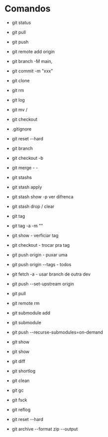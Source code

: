 # Comandos

- git status
- git pull
- git push
- git remote add origin <branch>
- git branch -M main,
- git commit <file> -m "xxx"
- git clone <url> 
- git rm 
- git log
- git mv <item> <folder>/<item>
- git checkout <folder>
- .gitignore
- git reset --hard

- git branch <name>
- git checkout -b <name>
- git merge - <name><name> -
- git stashs 
- git stash apply <num>
- git stash show -p ver difrenca
- git stash drop / clear 
- git tag 
- git tag -a <nome>  -m "<msg>"
- git show - verficiar tag
- git checkout - trocar pra tag
- git push origin <name> - puxar uma
- git push origin --tags - todos

- git fetch -a - usar branch de outra dev 
- git push --set-upstream origin <local>
- git pull
- git remote rm
- git submodule add <repo>
- git submodule
- git push --recurse-submodules=on-demand
- git show 
- git show <tag>
- git diff 
- git shortlog
- git clean 
- git gc
- git fsck
- git reflog
- git reset --hard <hash> 
- git archive --format zip --output <zipfilename>
